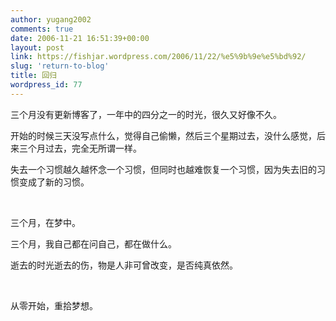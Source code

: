 ```yaml
---
author: yugang2002
comments: true
date: 2006-11-21 16:51:39+00:00
layout: post
link: https://fishjar.wordpress.com/2006/11/22/%e5%9b%9e%e5%bd%92/
slug: 'return-to-blog'
title: 回归
wordpress_id: 77
---
```


三个月没有更新博客了，一年中的四分之一的时光，很久又好像不久。




开始的时候三天没写点什么，觉得自己偷懒，然后三个星期过去，没什么感觉，后来三个月过去，完全无所谓一样。




失去一个习惯越久越怀念一个习惯，但同时也越难恢复一个习惯，因为失去旧的习惯变成了新的习惯。




 




三个月，在梦中。




三个月，我自己都在问自己，都在做什么。




逝去的时光逝去的伤，物是人非可曾改变，是否纯真依然。




 




从零开始，重拾梦想。
